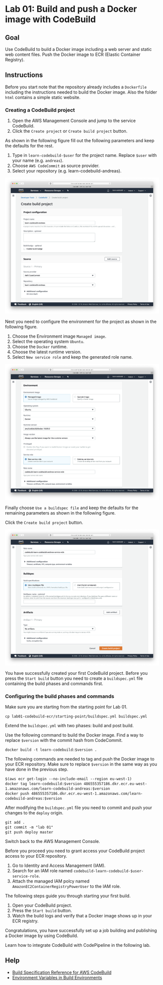 # Lab 01: Build and push a Docker image with CodeBuild

## Goal

Use CodeBuild to build a Docker image including a web server and static web content files. Push the Docker image to ECR (Elastic Container Registry).

## Instructions

Before you start note that the repository already includes a `Dockerfile` including the instructions needed to build the Docker image. Also the folder `html` contains a simple static website.

### Creating a CodeBuild project

1. Open the AWS Management Console and jump to the service CodeBuild.
1. Click the `Create project` or `Create build project` button.

As shown in the following figure fill out the following parameters and keep the defaults for the rest.

1. Type in `learn-codebuild-$user` for the project name. Replace `$user` with your name (e.g. `andreas`).
1. Choose `AWS CodeCommit` as source provider.
1. Select your repository (e.g. learn-codebuild-andreas).

![Creating a CodeBuild project: Step 1](codebuild-create-project-01.png)

Next you need to configure the environment for the project as shown in the following figure.

1. Choose the Environment image `Managed image`.
1. Select the operating system `Ubuntu`.
1. Choose the `Docker` runtime.
1. Choose the latest runtime version.
1. Select `New service role` and keep the generated role name.

![Creating a CodeBuild project: Step 2](codebuild-create-project-02.png)

Finally choose `Use a buildspec file` and keep the defaults for the remaining parameters as shown in the following figure.

Click the `Create build project` button.

![Creating a CodeBuild project: Step 3](codebuild-create-project-03.png)

You have successfully created your first CodeBuild project. Before you press the `Start build` button you need to create a `buildspec.yml` file containing the build phases and commands first.

### Configuring the build phases and commands

Make sure you are starting from the starting point for Lab 01.

```
cp lab01-codebuild-ecr/starting-point/buildspec.yml buildspec.yml
```

Extend the `buildspec.yml` with two phases: build and post build.

Use the following command to build the Docker image. Find a way to replace `$version` with the commit hash from CodeCommit.

```
docker build -t learn-codebuild:$version .
```

The following commands are needed to tag and push the Docker image to your ECR repository. Make sure to replace `$version` in the same way as you have done in the previous step.

```
$(aws ecr get-login --no-include-email --region eu-west-1)
docker tag learn-codebuild:$version 486555357186.dkr.ecr.eu-west-1.amazonaws.com/learn-codebuild-andreas:$version
docker push 486555357186.dkr.ecr.eu-west-1.amazonaws.com/learn-codebuild-andreas:$version
```

After modifying the `buildspec.yml` file you need to commit and push your changes to the `deploy` origin.

```
git add .
git commit -m "lab 01"
git push deploy master
```

Switch back to the AWS Management Console.

Before you proceed you need to grant access your CodeBuild project access to your ECR repository.

1. Go to Identity and Access Management (IAM).
1. Search for an IAM role named `codebuild-learn-codebuild-$user-service-role`.
1. Attach the managed IAM polcy named `AmazonEC2ContainerRegistryPowerUser` to the IAM role.

The following steps guide you through starting your first build.

1. Open your CodeBuild project.
1. Press the `Start build` button.
1. Watch the build logs and verify that a Docker image shows up in your ECR registry.

Congratulations, you have successfully set up a job building and publishing a Docker image by using CodeBuild.

Learn how to integrate CodeBuild with CodePipeline in the following lab.

## Help

* [Build Specification Reference for AWS CodeBuild](https://docs.aws.amazon.com/codebuild/latest/userguide/build-spec-ref.html)
* [Environment Variables in Build Environments](https://docs.aws.amazon.com/codebuild/latest/userguide/build-env-ref-env-vars.html)

